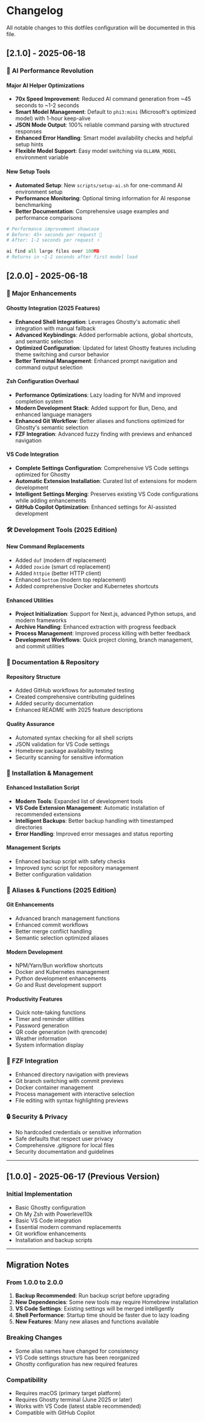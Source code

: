 # Changelog

All notable changes to this dotfiles configuration will be documented in this file.

## [2.1.0] - 2025-06-18

### 🤖 AI Performance Revolution

#### Major AI Helper Optimizations

- **70x Speed Improvement**: Reduced AI command generation from ~45 seconds to ~1-2 seconds
- **Smart Model Management**: Default to `phi3:mini` (Microsoft's optimized model) with 1-hour keep-alive
- **JSON Mode Output**: 100% reliable command parsing with structured responses
- **Enhanced Error Handling**: Smart model availability checks and helpful setup hints
- **Flexible Model Support**: Easy model switching via `OLLAMA_MODEL` environment variable

#### New Setup Tools

- **Automated Setup**: New `scripts/setup-ai.sh` for one-command AI environment setup
- **Performance Monitoring**: Optional timing information for AI response benchmarking
- **Better Documentation**: Comprehensive usage examples and performance comparisons

```python
# Performance improvement showcase
# Before: 45+ seconds per request 🐌
# After: 1-2 seconds per request ⚡

ai find all large files over 100MB
# Returns in ~1-2 seconds after first model load
```

## [2.0.0] - 2025-06-18

### 🚀 Major Enhancements

#### Ghostty Integration (2025 Features)

- **Enhanced Shell Integration**: Leverages Ghostty's automatic shell integration with manual fallback
- **Advanced Keybindings**: Added performable actions, global shortcuts, and semantic selection
- **Optimized Configuration**: Updated for latest Ghostty features including theme switching and cursor behavior
- **Better Terminal Management**: Enhanced prompt navigation and command output selection

#### Zsh Configuration Overhaul

- **Performance Optimizations**: Lazy loading for NVM and improved completion system
- **Modern Development Stack**: Added support for Bun, Deno, and enhanced language managers
- **Enhanced Git Workflow**: Better aliases and functions optimized for Ghostty's semantic selection
- **FZF Integration**: Advanced fuzzy finding with previews and enhanced navigation

#### VS Code Integration

- **Complete Settings Configuration**: Comprehensive VS Code settings optimized for Ghostty
- **Automatic Extension Installation**: Curated list of extensions for modern development
- **Intelligent Settings Merging**: Preserves existing VS Code configurations while adding enhancements
- **GitHub Copilot Optimization**: Enhanced settings for AI-assisted development

### 🛠 Development Tools (2025 Edition)

#### New Command Replacements

- Added `duf` (modern df replacement)
- Added `zoxide` (smart cd replacement)
- Added `httpie` (better HTTP client)
- Enhanced `bottom` (modern top replacement)
- Added comprehensive Docker and Kubernetes shortcuts

#### Enhanced Utilities

- **Project Initialization**: Support for Next.js, advanced Python setups, and modern frameworks
- **Archive Handling**: Enhanced extraction with progress feedback
- **Process Management**: Improved process killing with better feedback
- **Development Workflows**: Quick project cloning, branch management, and commit utilities

### 📝 Documentation & Repository

#### Repository Structure

- Added GitHub workflows for automated testing
- Created comprehensive contributing guidelines
- Added security documentation
- Enhanced README with 2025 feature descriptions

#### Quality Assurance

- Automated syntax checking for all shell scripts
- JSON validation for VS Code settings
- Homebrew package availability testing
- Security scanning for sensitive information

### 🔧 Installation & Management

#### Enhanced Installation Script

- **Modern Tools**: Expanded list of development tools
- **VS Code Extension Management**: Automatic installation of recommended extensions
- **Intelligent Backups**: Better backup handling with timestamped directories
- **Error Handling**: Improved error messages and status reporting

#### Management Scripts

- Enhanced backup script with safety checks
- Improved sync script for repository management
- Better configuration validation

### 🎨 Aliases & Functions (2025 Edition)

#### Git Enhancements

- Advanced branch management functions
- Enhanced commit workflows
- Better merge conflict handling
- Semantic selection optimized aliases

#### Modern Development

- NPM/Yarn/Bun workflow shortcuts
- Docker and Kubernetes management
- Python development enhancements
- Go and Rust development support

#### Productivity Features

- Quick note-taking functions
- Timer and reminder utilities
- Password generation
- QR code generation (with qrencode)
- Weather information
- System information display

### 📱 FZF Integration

- Enhanced directory navigation with previews
- Git branch switching with commit previews
- Docker container management
- Process management with interactive selection
- File editing with syntax highlighting previews

### 🔒 Security & Privacy

- No hardcoded credentials or sensitive information
- Safe defaults that respect user privacy
- Comprehensive .gitignore for local files
- Security documentation and guidelines

---

## [1.0.0] - 2025-06-17 (Previous Version)

### Initial Implementation

- Basic Ghostty configuration
- Oh My Zsh with Powerlevel10k
- Basic VS Code integration
- Essential modern command replacements
- Git workflow enhancements
- Installation and backup scripts

---

## Migration Notes

### From 1.0.0 to 2.0.0

1. **Backup Recommended**: Run backup script before upgrading
2. **New Dependencies**: Some new tools may require Homebrew installation
3. **VS Code Settings**: Existing settings will be merged intelligently
4. **Shell Performance**: Startup time should be faster due to lazy loading
5. **New Features**: Many new aliases and functions available

### Breaking Changes

- Some alias names have changed for consistency
- VS Code settings structure has been reorganized
- Ghostty configuration has new required features

### Compatibility

- Requires macOS (primary target platform)
- Requires Ghostty terminal (June 2025 or later)
- Works with VS Code (latest stable recommended)
- Compatible with GitHub Copilot
